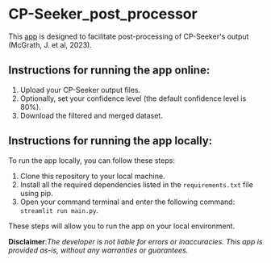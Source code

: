 # CP-Seeker_post_processor

This [app](https://cpseeker-postprocess.streamlit.app/) is designed to facilitate post-processing of CP-Seeker's output (McGrath, J. et al, 2023).

## Instructions for running the app online:

1. Upload your CP-Seeker output files.
2. Optionally, set your confidence level (the default confidence level is 80%).
3. Download the filtered and merged dataset.

## Instructions for running the app locally:

To run the app locally, you can follow these steps:

1. Clone this repository to your local machine.
2. Install all the required dependencies listed in the `requirements.txt` file using pip.
3. Open your command terminal and enter the following command: `streamlit run main.py`.

These steps will allow you to run the app on your local environment.

**Disclaimer**:*The developer is not liable for errors or inaccuracies. This app is provided as-is, without any warranties or guarantees.*
